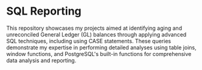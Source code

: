 # SQL Reporting

This repository showcases my projects aimed at identifying aging and unreconciled General Ledger (GL) balances through applying advanced SQL techniques, including using CASE statements. These queries demonstrate my expertise in performing detailed analyses using table joins, window functions, and PostgreSQL's built-in functions for comprehensive data analysis and reporting.
